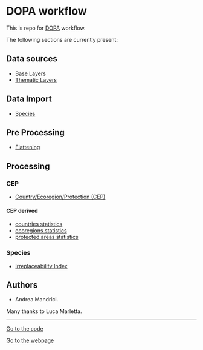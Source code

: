 # DOPA workflow

This is repo for [DOPA](https://dopa.jrc.ec.europa.eu/en) workflow.

The following sections are currently present:

## Data sources

+  [Base Layers](./sources/Base_Layers.md)
+  [Thematic Layers](./sources/Thematic_Layers.md)

## Data Import

+  [Species](./import/species/)   

## Pre Processing

+  [Flattening](./flattening/)

## Processing

### CEP

+  [Country/Ecoregion/Protection (CEP)](./processing/cep/)

#### CEP derived

+  [countries statistics](./processing/cep/country/)
+  [ecoregions statistics](./processing/cep/ecoregion/)
+  [protected areas statistics](./processing/cep/wpda/)


### Species

+  [Irreplaceability Index](./processing/irreplaceability/)

## Authors

*  Andrea Mandrici.

Many thanks to Luca Marletta. 

____

[Go to the code](https://github.com/andreamandrici/dopa_workflow)

[Go to the webpage](https://andreamandrici.github.io/dopa_workflow/)

